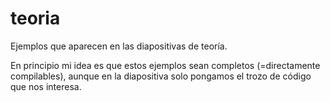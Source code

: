 # teoria
Ejemplos que aparecen en las diapositivas de teoría.

En principio mi idea es que estos ejemplos sean completos (=directamente compilables), aunque en la diapositiva solo pongamos el trozo de código que nos interesa.
